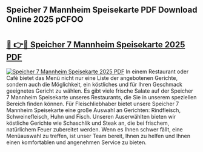 ## Speicher 7 Mannheim Speisekarte PDF Download Online 2025 pCFOO

# <h2><a href="http://gc8w14h.nevu.top/?p=Speicher+7+Mannheim+Speisekarte">🔗 👉🔴 Speicher 7 Mannheim Speisekarte 2025 PDF</a></h2>

[![Speicher 7 Mannheim Speisekarte 2025 PDF](https://i.imgur.com/dBaPXMq.png)](http://gc8w14h.nevu.top/?p=Speicher+7+Mannheim+Speisekarte)
In einem Restaurant oder Café bietet das Menü nicht nur eine Liste der angebotenen Gerichte, sondern auch die Möglichkeit, ein köstliches und für Ihren Geschmack geeignetes Gericht zu wählen. Es gibt viele frische Salate auf der Speicher 7 Mannheim Speisekarte unseres Restaurants, die Sie in unserem speziellen Bereich finden können. Für Fleischliebhaber bietet unsere Speicher 7 Mannheim Speisekarte eine große Auswahl an Gerichten: Rindfleisch, Schweinefleisch, Huhn und Fisch. Unseren Auserwählten bieten wir köstliche Gerichte wie Schaschlik und Steak an, die bei frischem, natürlichem Feuer zubereitet werden. Wenn es Ihnen schwer fällt, eine Menüauswahl zu treffen, ist unser Team bereit, Ihnen zu helfen und Ihnen einen komfortablen und angenehmen Service zu bieten.
